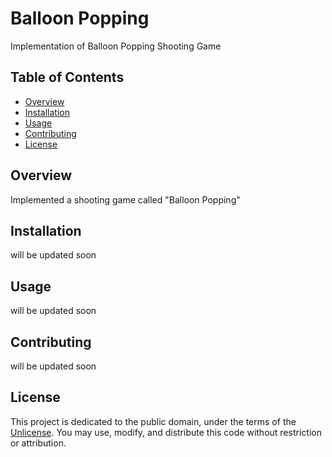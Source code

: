 # Balloon Popping

Implementation of Balloon Popping Shooting Game

## Table of Contents

- [Overview](#overview)
- [Installation](#installation)
- [Usage](#usage)
- [Contributing](#contributing)
- [License](#license)

## Overview

Implemented a shooting game called "Balloon Popping"

## Installation

will be updated soon

## Usage

will be updated soon

## Contributing

will be updated soon

## License

This project is dedicated to the public domain, under the terms of the [Unlicense](http://unlicense.org/). You may use, modify, and distribute this code without restriction or attribution.
